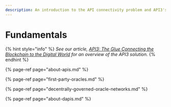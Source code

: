 ```yaml
---
description: An introduction to the API connectivity problem and API3's solution
---
```


# Fundamentals

{% hint style="info" %}
_See our article,_ [_API3: The Glue Connecting the Blockchain to the Digital World_](https://medium.com/api3/api3-the-glue-connecting-the-blockchain-to-the-digital-world-129e61ec598f) _for an overview of the API3 solution._
{% endhint %}

{% page-ref page="about-apis.md" %}

{% page-ref page="first-party-oracles.md" %}

{% page-ref page="decentrally-governed-oracle-networks.md" %}

{% page-ref page="about-dapis.md" %}

